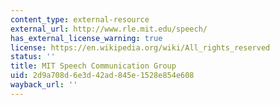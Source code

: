 ```yaml
---
content_type: external-resource
external_url: http://www.rle.mit.edu/speech/
has_external_license_warning: true
license: https://en.wikipedia.org/wiki/All_rights_reserved
status: ''
title: MIT Speech Communication Group
uid: 2d9a708d-6e3d-42ad-845e-1528e854e608
wayback_url: ''
---
```

